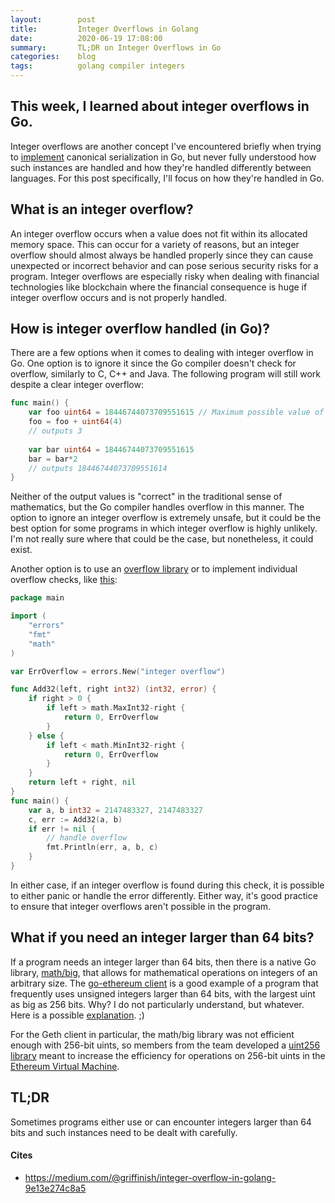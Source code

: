 ```yaml
---
layout:        post
title:         Integer Overflows in Golang
date:          2020-06-19 17:08:00
summary:       TL;DR on Integer Overflows in Go
categories:    blog
tags:          golang compiler integers
---
```


## This week, I learned about **integer overflows** in Go.
Integer overflows are another concept I've encountered briefly when trying to [implement](https://github.com/renaynay/go-canonical-serialization) canonical serialization in Go, but never fully understood how such instances are handled and how they're handled differently between languages. For this post specifically, I'll focus on how they're handled in Go.

## What is an integer overflow? 
An integer overflow occurs when a value does not fit within its allocated memory space. This can occur for a variety of reasons, but an integer overflow should almost always be handled properly since they can cause unexpected or incorrect behavior and can pose serious security risks for a program. Integer overflows are especially risky when dealing with financial technologies like blockchain where the financial consequence is huge if integer overflow occurs and is not properly handled.

## How is integer overflow handled (in Go)?
There are a few options when it comes to dealing with integer overflow in Go. One option is to ignore it since the Go compiler doesn't check for overflow, similarly to C, C++ and Java. The following program will still work despite a clear integer overflow: 

```go
func main() {
	var foo uint64 = 18446744073709551615 // Maximum possible value of a 64-bit unsigned integer
	foo = foo + uint64(4)
	// outputs 3
	
	var bar uint64 = 18446744073709551615
	bar = bar*2
	// outputs 18446744073709551614
}
```

Neither of the output values is "correct" in the traditional sense of mathematics, but the Go compiler handles overflow in this manner. The option to ignore an integer overflow is extremely unsafe, but it could be the best option for some programs in which integer overflow is highly unlikely. I'm not really sure where that could be the case, but nonetheless, it could exist.

Another option is to use an [overflow library](https://github.com/JohnCGriffin/overflow) or to implement individual overflow checks, like [this](https://stackoverflow.com/questions/33641717/detect-signed-int-overflow-in-go): 

```go
package main

import (
    "errors"
    "fmt"
    "math"
)

var ErrOverflow = errors.New("integer overflow")

func Add32(left, right int32) (int32, error) {
    if right > 0 {
        if left > math.MaxInt32-right {
            return 0, ErrOverflow
        }
    } else {
        if left < math.MinInt32-right {
            return 0, ErrOverflow
        }
    }
    return left + right, nil
}
func main() {
    var a, b int32 = 2147483327, 2147483327
    c, err := Add32(a, b)
    if err != nil {
        // handle overflow
        fmt.Println(err, a, b, c)
    }
}
```

In either case, if an integer overflow is found during this check, it is possible to either panic or handle the error differently. Either way, it's good practice to ensure that integer overflows aren't possible in the program.

## What if you need an integer larger than 64 bits? 
If a program needs an integer larger than 64 bits, then there is a native Go library, [math/big](https://golang.org/pkg/math/big/), that allows for mathematical operations on integers of an arbitrary size. The [go-ethereum client](https://github.com/ethereum/go-ethereum/search?q=uint256&unscoped_q=uint256) is a good example of a program that frequently uses unsigned integers larger than 64 bits, with the largest uint as big as 256 bits. Why? I do not particularly understand, but whatever. Here is a possible [explanation](https://ethereum.stackexchange.com/questions/363/why-is-ether-divisible-to-18-decimal-places/499#499). ;)

For the Geth client in particular, the math/big library was not efficient enough with 256-bit uints, so members from the team developed a [uint256 library](https://github.com/holiman/uint256) meant to increase the efficiency for operations on 256-bit uints in the [Ethereum Virtual Machine](https://medium.com/mycrypto/the-ethereum-virtual-machine-how-does-it-work-9abac2b7c9e). 

## TL;DR
Sometimes programs either use or can encounter integers larger than 64 bits and such instances need to be dealt with carefully.

#### Cites
* https://medium.com/@griffinish/integer-overflow-in-golang-9e13e274c8a5

